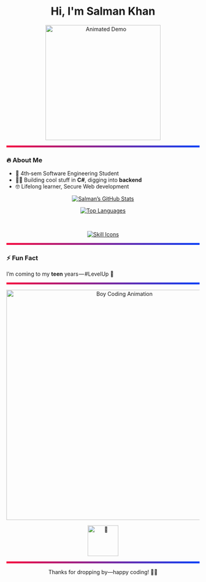 <h1 align="center">Hi, I'm Salman Khan</h1>

<p align="center">
  <a href="https://youtu.be/your-demo-video">
    <img
      src="https://media3.giphy.com/media/v1.Y2lkPTc5MGI3NjExbWlubmE4ZXNscDJnenY3cXRrZjA4YXZheng2eTc0ZmgwOWF1YmtlZiZlcD12MV9pbnRlcm5hbF9naWZfYnlfaWQmY3Q9Zw/lJNoBCvQYp7nq/giphy.gif"
      alt="Animated Demo"
      width="300"
    />
  </a>
</p>

<p align="center">
  <svg
    width="600px"
    height="6px"
    viewBox="0 0 100 1"
    preserveAspectRatio="none"
  >
    <defs>
      <linearGradient id="shiny">
        <stop offset="0%" stop-color="#ff0044">
          <animate
            attributeName="stop-color"
            values="#ff0044;#44ff00;#0044ff;#ff0044"
            dur="3s"
            repeatCount="indefinite"
          />
        </stop>
        <stop offset="100%" stop-color="#0044ff">
          <animate
            attributeName="stop-color"
            values="#0044ff;#ff0044;#44ff00;#0044ff"
            dur="3s"
            repeatCount="indefinite"
          />
        </stop>
      </linearGradient>
    </defs>
    <rect width="100%" height="1" fill="url(#shiny)" />
  </svg>
</p>

### 🔥 About Me
- 🎯 4th‑sem Software Engineering Student  
- 👨‍💻 Building cool stuff in **C#**, digging into **backend**  
- 🤓 Lifelong learner, Secure Web development  

<p align="center"> 
  <a href="https://github-readme-stats.vercel.app/api?username=Salman-Sensei&show_icons=true&theme=dark">
    <img
      src="https://github-readme-stats.vercel.app/api?username=Salman-Sensei&show_icons=true&theme=dark"
      alt="Salman’s GitHub Stats"
    />
  </a>
</p>

<p align="center"> 
  <a href="https://github-readme-stats.vercel.app/api/top-langs/?username=Salman-Sensei&theme=dark">
    <img
      src="https://github-readme-stats.vercel.app/api/top-langs/?username=Salman-Sensei&theme=dark"
      alt="Top Languages"
    />
  </a>
</p>

<br>

<p align="center">
  <a href="https://skillicons.dev">
    <img
      src="https://skillicons.dev/icons?i=c,cpp,py,ubuntu,linux,cs,dotnet,java,figma,html,css,tailwind,js,react,mysql,mongodb&perline=16"
      alt="Skill Icons"
    />
  </a>
</p>

<p align="center">
  <svg
    width="600px"
    height="6px"
    viewBox="0 0 100 1"
    preserveAspectRatio="none"
  >
    <defs>
      <linearGradient id="shiny2">
        <stop offset="0%" stop-color="#ff0044">
          <animate
            attributeName="stop-color"
            values="#ff0044;#44ff00;#0044ff;#ff0044"
            dur="3s"
            repeatCount="indefinite"
          />
        </stop>
        <stop offset="100%" stop-color="#0044ff">
          <animate
            attributeName="stop-color"
            values="#0044ff;#ff0044;#44ff00;#0044ff"
            dur="3s"
            repeatCount="indefinite"
          />
        </stop>
      </linearGradient>
    </defs>
    <rect width="100%" height="1" fill="url(#shiny2)" />
  </svg>
</p>

### ⚡ Fun Fact  
I’m coming to my **teen** years — #LevelUp 🚀

<p align="center">
  <svg
    width="600px"
    height="6px"
    viewBox="0 0 100 1"
    preserveAspectRatio="none"
  >
    <defs>
      <linearGradient id="shiny3">
        <stop offset="0%" stop-color="#ff0044">
          <animate
            attributeName="stop-color"
            values="#ff0044;#44ff00;#0044ff;#ff0044"
            dur="3s"
            repeatCount="indefinite"
          />
        </stop>
        <stop offset="100%" stop-color="#0044ff">
          <animate
            attributeName="stop-color"
            values="#0044ff;#ff0044;#44ff00;#0044ff"
            dur="3s"
            repeatCount="indefinite"
          />
        </stop>
      </linearGradient>
    </defs>
    <rect width="100%" height="1" fill="url(#shiny3)" />
  </svg>
</p>

<p align="center">
  <!-- Direct GIF export of the “boy coding” -->
  <img
    src="https://assets2.lottiefiles.com/private_files/lf30_jmgekfqf.gif"
    alt="Boy Coding Animation"
    width="600"
  />
</p>

<p align="center">
  <!-- Confetti -->
  <img
    src="https://media.giphy.com/media/3o6Zt6ML6BklcajjsA/giphy.gif"
    width="80"
    alt="🎉"
  />
</p>

<p align="center">
  <svg
    width="600px"
    height="6px"
    viewBox="0 0 100 1"
    preserveAspectRatio="none"
  >
    <defs>
      <linearGradient id="shiny4">
        <stop offset="0%" stop-color="#ff0044">
          <animate
            attributeName="stop-color"
            values="#ff0044;#44ff00;#0044ff;#ff0044"
            dur="3s"
            repeatCount="indefinite"
          />
        </stop>
        <stop offset="100%" stop-color="#0044ff">
          <animate
            attributeName="stop-color"
            values="#0044ff;#ff0044;#44ff00;#0044ff"
            dur="3s"
            repeatCount="indefinite"
          />
        </stop>
      </linearGradient>
    </defs>
    <rect width="100%" height="1" fill="url(#shiny4)" />
  </svg>
</p>

<p align="center">Thanks for dropping by—happy coding! 👨‍💻</p>
